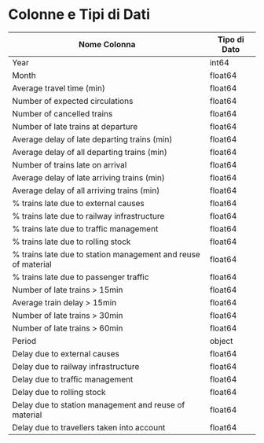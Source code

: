 # Colonne e Tipi di Dati

| Nome Colonna | Tipo di Dato |
|--------------|--------------|
| Year | int64 |
| Month | float64 |
| Average travel time (min) | float64 |
| Number of expected circulations | float64 |
| Number of cancelled trains | float64 |
| Number of late trains at departure | float64 |
| Average delay of late departing trains (min) | float64 |
| Average delay of all departing trains (min) | float64 |
| Number of trains late on arrival | float64 |
| Average delay of late arriving trains (min) | float64 |
| Average delay of all arriving trains (min) | float64 |
| % trains late due to external causes | float64 |
| % trains late due to railway infrastructure | float64 |
| % trains late due to traffic management | float64 |
| % trains late due to rolling stock | float64 |
| % trains late due to station management and reuse of material | float64 |
| % trains late due to passenger traffic | float64 |
| Number of late trains > 15min | float64 |
| Average train delay > 15min | float64 |
| Number of late trains > 30min | float64 |
| Number of late trains > 60min | float64 |
| Period | object |
| Delay due to external causes | float64 |
| Delay due to railway infrastructure | float64 |
| Delay due to traffic management | float64 |
| Delay due to rolling stock | float64 |
| Delay due to station management and reuse of material | float64 |
| Delay due to travellers taken into account | float64 |
